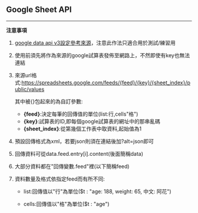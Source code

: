 ## Google Sheet API 

---
**注意事項**

1. [google data api v3設定參考來源](http://www.ioa.tw/google-sheets-api-note.html)，注意此作法只適合用於測試/練習用

1. 使用前須先將作為來源的google試算表發佈至網路上，不然即使有key也無法連結
1. 來源url格式:https://spreadsheets.google.com/feeds/{feed}/{key}/{sheet_index}/public/values 
    
    其中被{}包起來的為自訂參數:
    
    * **{feed}**:決定每筆的回傳值的單位(list:行,cells"格")
    * **{key}**:試算表的ID,即每個google試算表的網址中的那串亂碼
    * **{sheet_index}**:從第幾個工作表中取資料,起始值為1

1. 預設回傳格式為xml，若要json則須在連結後加?alt=json即可
1. 回傳資料可從data.feed.entry[i].content(後面簡稱data)
1. 大部分資料都在"回傳變數.feed"裡(以下簡稱feed)
1. 資料數量及格式依指定feed而有所不同:
    
    * list:回傳值以"行"為單位($t : "age: 188, weight: 65, 中文: 阿花")

    * cells:回傳值以"格"為單位($t : "age")
